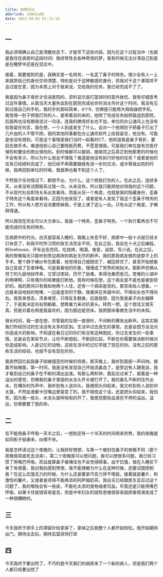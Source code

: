 ```yaml
---
title: 病房日记
abbrlink: 2d8d1a86
date: 2022-04-01 01:13:14
---
```


## 一

我必须得确认自己是清醒状态下，才能写下这些内容。因为在这个过程当中（也就是我住在病房的这段时间）我经常性会各种奇怪的梦。我有时候无法分清自己到底是在睡梦中还是在现实中。

接着，我要提到的是，我确实是一名特务，一名歪了鼻子的特务。很少会有人一上来就把自己的身份交待清楚，特别是对于这种敏感的身份，但我对于这个事情并不会过度在意，因为本质上对于我来说，交给我的任务，我已经完成不了了。

我是因为鼻子骨折才住进医院的，资料显示是打篮球时的意外挫伤，我有仔细思考过这件事情。从我当天大量失血到在医院完成初步的消炎吊针这个时间，我没有见到过我自己的手机，我的手机密码简单，4个9，仿佛是只能用大拇指操控手机。我觉得一肘子把我打伤的人，是带着目的来的，他除了完成任务般把我送到医院，后面再也没有跟我说过一句话，连我的微信好友也不加，单位的办公通讯上也没有给我留任何言，我在想，一个人到底发生了什么，会对一个他用肘子把鼻子打出了几升血的人不管不顾。我的其他同事都在办公通讯软件上给我留言，他没有。可能是他没有想到，可是这个事情是我们当时一起看的CT，他知道我是鼻子骨折，要回去做手术。难道他担心自己要陪医药费，不愿意理我，可是我们单位是有交医疗保险和健全的商业保险的。到时候都可以报销，报销完之后真正到他那里的时候也不会有多少。所以为什么他会不理我？难道是他没有执行好他的任务？或者是他的任务已经顺利完成了，他已经不再需要跟我有进一步的交涉。或许等我出院的时候，我再回到单位的时候，我就再也看不到这个人了。

不然我于任何情况下，都想不出，为什么，这个把我打伤的人，在此之后，连续多天，从来没有试图联系过我一次。从来没有。所以我只能把他对待我的这个问题，不从现代社会职场关系出发看待。而是从另一个角度，也就是我的隐藏身份，歪鼻子特务这个角度来看待。正因为他发现了，或者是有人发现了我这个歪鼻子特务的工作，所以有人想方设法要除掉我，于是上演了这么一出。只有从这个角度，才解释得通。

所以我现在完全可以大方承认，我是一个特务，歪鼻子特务。一个执行着再也不可能完成的任务的特务。

在病房中的时光，白天是容易入睡的，我晚上休息不好，病房中一般十点就已经关灯休息了，和我平时所习惯的夜生活完全不同，在此之前，我会在十点之后编程，听livehouse，开车出去兜风，吃烧烤，喝酒，做爱，追踪，写小说。在此之后，我的夜晚每天只能听到旁边病床的病友无尽的鼾声。我的那我病友做的是脖子上的手术，整个脖子被纱布包裹着，他觉得自己被困住了，被囚禁住了，甚至开始想象自己变成了忍者神龟。可是我看他的形象，慢慢成了冥界的地狱犬。那鼾声仿佛从但丁的九层地狱传来，又穿过炼狱，历尽了劫难，来得沧桑而低沉。苦难的火湖中的咆哮啊，只有偶尔的咳嗽能打断他。我有时候在想，这个病友是不是也是被安排好的。我的房间只有我和他两个人住，还有一个病床是空的。那空床给人想象。一边是来自地狱的咆哮，一边是虚空的宁静。我被夹在夹缝中间，不得向左也不得向右。我思来想去，浑身难受，只得反复翻身。后面我想，因为我是鼻子向左偏移了，于是我决定向右侧躺着，想靠重力来对抗骨头。转而一想，这个想法又很天真。但是对着右侧是我喜欢的，因为那边是空床。我把那床看做生活中的未知。

很长时间，我一直在想，尽管我的左侧一直很吵，不间断的爆发出鼾声。这其实跟我们所经历过的生活没有太多的区别。生活中过去发生的事情，总是会想方设法对你造成大的影响。不知道在看日记的你们有没有这种困扰，你过去发生的一些事情，总是会在某些节点，让你不断想起，不断回忆起，不断在你需要做决断时候对你造成影响。人是记忆的动物，这些生活中的记忆早就了现在的你。没有之前的那些生活的经验，也就不会有现在的你。

我突然回忆起我鼻子刚被撞歪的时候的场景。那天晚上，我听到面部一声闷响。接着开始掩面，第一时间，我是没有发现自己开始流鼻血了，是旁边有人跟我说，我才看到自己的鼻子在不断的滴出血液。有那么两秒钟，我反应过来了，接着是一种溢出的感觉，仿佛我的鼻子里面的水龙头开关被打开了。我的鼻孔不断的往外出水。在嘈杂的外声中，我听到有人说仰头，我便把头仰起来，我又听到有人说别仰太狠，不然血液都卡住嘴边里窒息了的。我不相信这个话，还是把头仰起来，我怕死，因为我一低头，水龙头就哗啦啦的开了，我感觉那些血液在不停的溢出，溢出，仿佛要要了我的命。

## 二

在不能用鼻子呼吸一天半之后，一想到还有一个半天的时间用来煎熬，我的夜晚就如同影子般袭来，纠缠不休。

我是怎样读过这个夜晚的，让我好好想想，与第一个被封住鼻子的夜晚不同（那个夜晚我简直死去活来），第二个夜晚我可以想问题，我可以想很多问题，我已经习惯了用嘴巴呼吸，而且就算鼻子被堵住也不会觉得碍事。由于饥饿，我在入睡前下单了肯德基，我对我妈感到愤恨，我不能理解为什么在这种时候，还要试图控制我？在这么饥饿无力的时候，为什么还是要拿巧克力饼干喂我，接着就是薯片，刺激性的薯片，又或者是浓得不能再浓的阿萨姆奶茶。我白天已经跟医生反应过这个问题了，我的喉咙会有一些痰，不能吃太浓的食物或者饮品，毕竟还是只能用嘴巴呼吸，如果卡住就很容易窒息。但是中年妇女的固性思维很容易就把事情演变成了一种很糟糕的。

## 三

今天我终于把手上的滞留针给拿掉了，拿掉之后我整个人都开始轻松，我开始期待出门，期待出去玩，期待去篮球场打球

## 四

今天我终于要出院了，不巧的是今天我们的病房来了一个新的病人，但是我们两个人都已经要出院了

